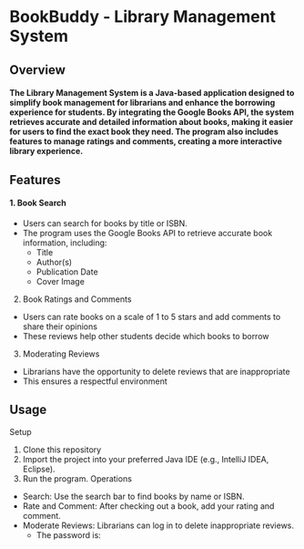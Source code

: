# BookBuddy - Library Management System
## Overview
#### The Library Management System is a Java-based application designed to simplify book management for librarians and enhance the borrowing experience for students. By integrating the Google Books API, the system retrieves accurate and detailed information about books, making it easier for users to find the exact book they need. The program also includes features to manage ratings and comments, creating a more interactive library experience.
## Features
#### 1. Book Search
- Users can search for books by title or ISBN.
- The program uses the Google Books API to retrieve accurate book information, including:
  - Title
  - Author(s)
  - Publication Date
  - Cover Image
2. Book Ratings and Comments
- Users can rate books on a scale of 1 to 5 stars and add comments to share their opinions
- These reviews help other students decide which books to borrow
3. Moderating Reviews
- Librarians have the opportunity to delete reviews that are inappropriate
- This ensures a respectful environment

## Usage
Setup
1. Clone this repository
2. Import the project into your preferred Java IDE (e.g., IntelliJ IDEA, Eclipse).
3. Run the program.
Operations
- Search: Use the search bar to find books by name or ISBN.
- Rate and Comment: After checking out a book, add your rating and comment.
- Moderate Reviews: Librarians can log in to delete inappropriate reviews.
  - The password is: 

